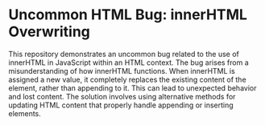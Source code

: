 # Uncommon HTML Bug: innerHTML Overwriting
This repository demonstrates an uncommon bug related to the use of innerHTML in JavaScript within an HTML context.
The bug arises from a misunderstanding of how innerHTML functions.  When innerHTML is assigned a new value, it completely replaces the existing content of the element, rather than appending to it.  This can lead to unexpected behavior and lost content.
The solution involves using alternative methods for updating HTML content that properly handle appending or inserting elements. 